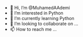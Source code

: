 - 👋 Hi, I’m @MuhamedAAdemi
- 👀 I’m interested in Python 
- 🌱 I’m currently learning Python  
- 💞️ I’m looking to collaborate on ...
- 📫 How to reach me ...

<!---
MuhamedAAdemi/MuhamedAAdemi is a ✨ special ✨ repository because its `README.md` (this file) appears on your GitHub profile.
You can click the Preview link to take a look at your changes.
--->
